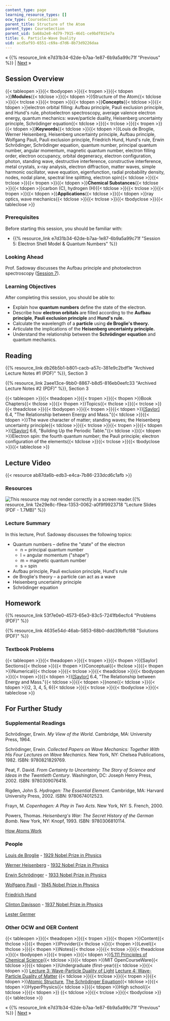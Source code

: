```yaml
---
content_type: page
learning_resource_types: []
ocw_type: CourseSection
parent_title: Structure of the Atom
parent_type: CourseSection
parent_uid: 5a68a2e8-4d79-7915-46d1-ce9bdf015e7a
title: 6. Particle-Wave Duality
uid: acd5af93-6551-c69a-d7d6-8b73d9226daa
---
```

« {{% resource_link e7d31b34-62de-b7aa-1e87-6b9a5a99c71f "Previous" %}} | [Next](/courses/materials-science-and-engineering/3-091sc-introduction-to-solid-state-chemistry-fall-2010/structure-of-the-atom/7-the-aufbau-principle-photoelectron-spectroscopy) »

## Session Overview

{{< tableopen >}}{{< tbodyopen >}}{{< tropen >}}{{< tdopen >}}**Modules**{{< tdclose >}}{{< tdopen >}}Structure of the Atom{{< tdclose >}}{{< trclose >}}{{< tropen >}}{{< tdopen >}}**Concepts**{{< tdclose >}}{{< tdopen >}}electron orbital filling: Aufbau principle, Pauli exclusion principle, and Hund's rule, photoelectron spectroscopy, average valence electron energy, quantum mechanics: wave/particle duality, Heisenberg uncertainty principle, Schrödinger equation{{< tdclose >}}{{< trclose >}}{{< tropen >}}{{< tdopen >}}**Keywords**{{< tdclose >}}{{< tdopen >}}Louis de Broglie, Werner Heisenberg, Heisenberg uncertainty principle, Aufbau principle, Wolfgang Pauli, Pauli exclusion principle, Friedrich Hund, Hund's rule, Erwin Schrödinger, Schrödinger equation, quantum number, principal quantum number, angular momentum, magnetic quantum number, electron filling order, electron occupancy, orbital degeneracy, electron configuration, photon, standing wave, destructive interference, constructive interference, metal crystals, x-ray analysis, electron diffraction, matter waves, simple harmonic oscillator, wave equation, eigenfunction, radial probability density, nodes, nodal plane, spectral line splitting, electron spin{{< tdclose >}}{{< trclose >}}{{< tropen >}}{{< tdopen >}}**Chemical Substances**{{< tdclose >}}{{< tdopen >}}carbon (C), hydrogen (H){{< tdclose >}}{{< trclose >}}{{< tropen >}}{{< tdopen >}}**Applications**{{< tdclose >}}{{< tdopen >}}ray optics, wave mechanics{{< tdclose >}}{{< trclose >}}{{< tbodyclose >}}{{< tableclose >}}

### Prerequisites

Before starting this session, you should be familiar with:

- {{% resource_link e7d31b34-62de-b7aa-1e87-6b9a5a99c71f "Session 5: Electron Shell Model & Quantum Numbers" %}}

### Looking Ahead

Prof. Sadoway discusses the Aufbau principle and photoelectron spectroscopy ([Session 7](/courses/materials-science-and-engineering/3-091sc-introduction-to-solid-state-chemistry-fall-2010/structure-of-the-atom/7.-the-aufbau-principle-photoelectron-spectroscopy)).

### Learning Objectives

After completing this session, you should be able to:

- Explain how **quantum numbers** define the state of the electron.
- Describe how **electron orbitals** are filled according to the **Aufbau principle**, **Pauli exclusion principle** and **Hund's rule.**
- Calculate the wavelength of a **particle** using **de Broglie's theory.**
- Articulate the implications of the **Heisenberg uncertainty principle.**
- Understand the relationship between the **Schrödinger equation** and quantum mechanics.

## Reading

{{% resource_link db26b5b1-b801-cacb-a57c-381e9c2bdf1e "Archived Lecture Notes #1 (PDF)" %}}, Section 3

{{% resource_link 2aee13ce-9bb0-8867-b8d5-816eb0eefc33 "Archived Lecture Notes #2 (PDF)" %}}, Section 3

{{< tableopen >}}{{< theadopen >}}{{< tropen >}}{{< thopen >}}Book Chapters{{< thclose >}}{{< thopen >}}Topics{{< thclose >}}{{< trclose >}}{{< theadclose >}}{{< tbodyopen >}}{{< tropen >}}{{< tdopen >}}[\[Saylor\]](https://saylordotorg.github.io/text_general-chemistry-principles-patterns-and-applications-v1.0/s10-04-the-relationship-between-energ.html) 6.4, "The Relationship between Energy and Mass."{{< tdclose >}}{{< tdopen >}}The wave character of matter; standing waves; the Heisenberg uncertainty principle{{< tdclose >}}{{< trclose >}}{{< tropen >}}{{< tdopen >}}[\[Saylor\]](https://saylordotorg.github.io/text_general-chemistry-principles-patterns-and-applications-v1.0/s10-06-building-up-the-periodic-table.html) 6.6, "Building Up the Periodic Table."{{< tdclose >}}{{< tdopen >}}Electron spin: the fourth quantum number; the Pauli principle; electron configuration of the elements{{< tdclose >}}{{< trclose >}}{{< tbodyclose >}}{{< tableclose >}}

## Lecture Video

{{< resource ab87da6b-edb3-e4ca-7b86-233dcd6c1afb >}}

### Resources

![This resource may not render correctly in a screen reader.](/images/inacessible.gif){{% resource_link 12e29e8c-f9ea-1353-0062-a0f9f9923718 "Lecture Slides (PDF - 1.7MB)" %}}

### Lecture Summary

In this lecture, Prof. Sadoway discusses the following topics:

- Quantum numbers – define the "state" of the electron
    - n = principal quantum number
    - l = angular momentum ("shape")
    - m = magnetic quantum number
    - s = spin
- Aufbau principle, Pauli exclusion principle, Hund's rule
- de Broglie's theory – a particle can act as a wave
- Heisenberg uncertainty principle
- Schrödinger equation

## Homework

{{% resource_link 53f7e0e0-4573-65e3-83c5-7241fb6ecfc4 "Problems (PDF)" %}}

{{% resource_link 4635e54d-46ab-5853-68b0-ddd39bffcf88 "Solutions (PDF)" %}}

### Textbook Problems

{{< tableopen >}}{{< theadopen >}}{{< tropen >}}{{< thopen >}}\[Saylor\] Sections{{< thclose >}}{{< thopen >}}Conceptual{{< thclose >}}{{< thopen >}}Numerical{{< thclose >}}{{< trclose >}}{{< theadclose >}}{{< tbodyopen >}}{{< tropen >}}{{< tdopen >}}[\[Saylor\]](https://saylordotorg.github.io/text_general-chemistry-principles-patterns-and-applications-v1.0/s10-04-the-relationship-between-energ.html) 6.4, "The Relationship between Energy and Mass."{{< tdclose >}}{{< tdopen >}}none{{< tdclose >}}{{< tdopen >}}2, 3, 4, 5, 6{{< tdclose >}}{{< trclose >}}{{< tbodyclose >}}{{< tableclose >}}

## For Further Study

### Supplemental Readings

Schrödinger, Erwin. _My View of the World_. Cambridge, MA: University Press, 1964.

Schrödinger, Erwin. _Collected Papers on Wave Mechanics: Together With His Four Lectures on Wave Mechanics_. New York, NY: Chelsea Publications, 1982. ISBN: 9780821829769.

Peat, F. David. _From Certainty to Uncertainty: The Story of Science and Ideas in the Twentieth Century_. Washington, DC: Joseph Henry Press, 2002. ISBN: 9780309076418.

Rigden, John S. _Hydrogen: The Essential Element_. Cambridge, MA: Harvard University Press, 2002. ISBN: 9780674012523.

Frayn, M. _Copenhagen: A Play in Two Acts_. New York, NY: S. French, 2000.

Powers, Thomas. _Heisenberg's War: The Secret History of the German Bomb_. New York, NY: Knopf, 1993. ISBN: 9780306810114.

[How Atoms Work](http://science.howstuffworks.com/atom.htm)

### People

[Louis de Broglie](http://en.wikipedia.org/wiki/Louis_de_Broglie) - [1929 Nobel Prize in Physics](http://nobelprize.org/nobel_prizes/physics/laureates/1929/)

[Werner Heisenberg](http://en.wikipedia.org/wiki/Werner_Heisenberg) - [1932 Nobel Prize in Physics](http://nobelprize.org/nobel_prizes/physics/laureates/1932/)

[Erwin Schrödinger](http://en.wikipedia.org/wiki/Schrodinger) - [1933 Nobel Prize in Physics](http://nobelprize.org/nobel_prizes/physics/laureates/1933/)

[Wolfgang Pauli](http://en.wikipedia.org/wiki/Wolfgang_Pauli) - [1945 Nobel Prize in Physics](http://nobelprize.org/nobel_prizes/physics/laureates/1945/)

[Friedrich Hund](http://en.wikipedia.org/wiki/Friedrich_Hund)

[Clinton Davisson](http://en.wikipedia.org/wiki/Clinton_Davisson) - [1937 Nobel Prize in Physics](http://nobelprize.org/nobel_prizes/physics/laureates/1937/)

[Lester Germer](http://en.wikipedia.org/wiki/Lester_Germer)

### Other OCW and OER Content

{{< tableopen >}}{{< theadopen >}}{{< tropen >}}{{< thopen >}}Content{{< thclose >}}{{< thopen >}}Provider{{< thclose >}}{{< thopen >}}Level{{< thclose >}}{{< thopen >}}Notes{{< thclose >}}{{< trclose >}}{{< theadclose >}}{{< tbodyopen >}}{{< tropen >}}{{< tdopen >}}[5.111 Principles of Chemical Science](/courses/5-111-principles-of-chemical-science-fall-2008){{< tdclose >}}{{< tdopen >}}MIT OpenCourseWare{{< tdclose >}}{{< tdopen >}}Undergraduate (first-year){{< tdclose >}}{{< tdopen >}}
[Lecture 3: Wave-Particle Duality of Light](/courses/5-111-principles-of-chemical-science-fall-2008/pages/video-lectures/lecture-3)
[Lecture 4: Wave-Particle Duality of Matter](/courses/5-111-principles-of-chemical-science-fall-2008/pages/video-lectures/lecture-4)
{{< tdclose >}}{{< trclose >}}{{< tropen >}}{{< tdopen >}}[Atomic Structure](http://hyperphysics.phy-astr.gsu.edu/hbase/quantum/atomstructcon.html), [The Schrödinger Equation](http://hyperphysics.phy-astr.gsu.edu/hbase/quantum/schrcn.html){{< tdclose >}}{{< tdopen >}}HyperPhysics{{< tdclose >}}{{< tdopen >}}High school{{< tdclose >}}{{< tdopen >}} {{< tdclose >}}{{< trclose >}}{{< tbodyclose >}}{{< tableclose >}}

« {{% resource_link e7d31b34-62de-b7aa-1e87-6b9a5a99c71f "Previous" %}} | [Next](/courses/materials-science-and-engineering/3-091sc-introduction-to-solid-state-chemistry-fall-2010/structure-of-the-atom/7.-the-aufbau-principle-photoelectron-spectroscopy) »